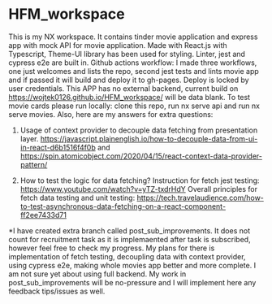 # HFM_workspace
This is my NX workspace.
It contains tinder movie application and express app with mock API for movie application. Made with React.js with Typescript, Theme-UI library has been used for styling. Linter, jest and cypress e2e are built in. Github actions workflow: I made three workflows, one just welcomes and lists the repo, second jest tests and lints movie app and if passed it will build and deploy it to gh-pages. Deploy is locked by user credentials. This APP has no external backend, current build on https://wojtek0126.github.io/HFM_workspace/ will be data blank. To test movie cards please run locally: clone this repo, run nx serve api and run nx serve movies. Also, here are my answers for extra questions:   
1. Usage of context provider to decouple data fetching from presentation layer. https://javascript.plainenglish.io/how-to-decouple-data-from-ui-in-react-d6b1516f4f0b and https://spin.atomicobject.com/2020/04/15/react-context-data-provider-pattern/ 

2. How to test the logic for data fetching? Instruction for fetch jest testing: https://www.youtube.com/watch?v=yTZ-txdrHdY Overall principles for fetch data testing and unit testing: https://tech.travelaudience.com/how-to-test-asynchronous-data-fetching-on-a-react-component-ff2ee7433d71


*I have created extra branch called post_sub_improvements. It does not count for recruitment task as it is implemaented after task is subscribed, however feel free to check my progress. My plans for there is implementation of fetch testing, decoupling data with context provider, using cypress e2e, making whole movies app better and more complete. I am not sure yet about using full backend. My work in post_sub_improvements will be no-pressure and I will implement here any feedback tips/issues as well.
